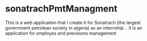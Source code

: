 # sonatrachPmtManagment
This is a web application that i create it for Sonatrach (the largest government petrolean society in algeria) as an internship .. it is an application for employes and previsions management
